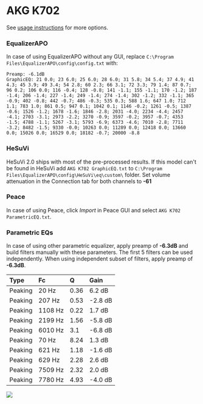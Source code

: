 # AKG K702
See [usage instructions](https://github.com/jaakkopasanen/AutoEq#usage) for more options.

### EqualizerAPO
In case of using EqualizerAPO without any GUI, replace `C:\Program Files\EqualizerAPO\config\config.txt`
with:
```
Preamp: -6.1dB
GraphicEQ: 21 0.0; 23 6.0; 25 6.0; 28 6.0; 31 5.8; 34 5.4; 37 4.9; 41 4.3; 45 3.9; 49 3.4; 54 2.8; 60 2.3; 66 3.1; 72 3.3; 79 1.4; 87 0.7; 96 0.2; 106 0.0; 116 -0.4; 128 -0.8; 141 -1.1; 155 -1.1; 170 -1.2; 187 -1.4; 206 -1.4; 227 -1.4; 249 -1.4; 274 -1.4; 302 -1.2; 332 -1.1; 365 -0.9; 402 -0.8; 442 -0.7; 486 -0.3; 535 0.3; 588 1.6; 647 1.0; 712 1.1; 783 1.0; 861 0.5; 947 0.1; 1042 0.1; 1146 -0.2; 1261 -0.5; 1387 -0.6; 1526 -1.2; 1678 -1.6; 1846 -2.8; 2031 -4.0; 2234 -4.4; 2457 -4.1; 2703 -3.1; 2973 -2.2; 3270 -0.9; 3597 -0.2; 3957 -0.7; 4353 -1.5; 4788 -1.1; 5267 -3.1; 5793 -6.9; 6373 -4.6; 7010 -2.8; 7711 -3.2; 8482 -1.5; 9330 -0.0; 10263 0.0; 11289 0.0; 12418 0.0; 13660 0.0; 15026 0.0; 16529 0.0; 18182 -0.7; 20000 -8.8
```

### HeSuVi
HeSuVi 2.0 ships with most of the pre-processed results. If this model can't be found in HeSuVi add
`AKG K702 GraphicEQ.txt` to `C:\Program Files\EqualizerAPO\config\HeSuVi\eq\custom\` folder.
Set volume attenuation in the Connection tab for both channels to **-61**

### Peace
In case of using Peace, click *Import* in Peace GUI and select `AKG K702 ParametricEQ.txt`.

### Parametric EQs
In case of using other parametric equalizer, apply preamp of **-6.3dB** and build filters manually
with these parameters. The first 5 filters can be used independently.
When using independent subset of filters, apply preamp of **-6.3dB**.

| Type    | Fc      |    Q | Gain    |
|:--------|:--------|:-----|:--------|
| Peaking | 20 Hz   | 0.36 | 6.2 dB  |
| Peaking | 207 Hz  | 0.53 | -2.8 dB |
| Peaking | 1108 Hz | 0.22 | 1.7 dB  |
| Peaking | 2199 Hz | 1.56 | -5.8 dB |
| Peaking | 6010 Hz | 3.1  | -6.8 dB |
| Peaking | 70 Hz   | 8.24 | 1.3 dB  |
| Peaking | 621 Hz  | 1.18 | -1.6 dB |
| Peaking | 629 Hz  | 2.28 | 2.6 dB  |
| Peaking | 7509 Hz | 2.32 | 2.0 dB  |
| Peaking | 7780 Hz | 4.93 | -4.0 dB |

![](https://raw.githubusercontent.com/jaakkopasanen/AutoEq/master/results/headphonecom/sbaf-serious/AKG%20K702/AKG%20K702.png)